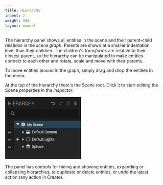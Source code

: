 ```yaml
---
title: Hierarchy
indent: 2
weight: 904
layout: manual
---
```

The hierarchy panel shows all entities in the scene and their parent-child relations in the _scene graph_. Parents are shown at a smaller indentation level than their children. The children's _transforms_ are relative to their closest parent, so the hierarchy can be manipulated to make entities connect to each other and rotate, scale and move with their parents.

To move entities around in the graph, simply drag and drop the entities in the menu.

At the top of the hierarchy there's the Scene root. Click it to start editing the Scene properties in the *Inspector*.

![Hierarchy panel](hierarchy.png)

The panel has controls for hiding and showing entities, expanding or collapsing hierarchies, to duplicate or delete entities, or undo the latest action (any action in Create).